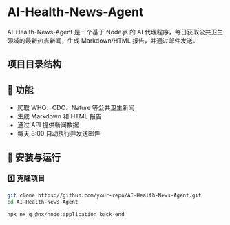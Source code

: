 # AI-Health-News-Agent
AI-Health-News-Agent 是一个基于 Node.js 的 AI 代理程序，每日获取公共卫生领域的最新热点新闻，生成 Markdown/HTML 报告，并通过邮件发送。

## 项目目录结构


## 📌 功能
- 爬取 WHO、CDC、Nature 等公共卫生新闻
- 生成 Markdown 和 HTML 报告
- 通过 API 提供新闻数据
- 每天 8:00 自动执行并发送邮件

## 🚀 安装与运行

### 1️⃣ 克隆项目
```sh
git clone https://github.com/your-repo/AI-Health-News-Agent.git
cd AI-Health-News-Agent

npx nx g @nx/node:application back-end
